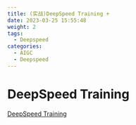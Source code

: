 ```yaml
---
title: (实战)DeepSpeed Training + 
date: 2023-03-25 15:55:48
weight: 2
tags:
  - Deepspeed
categories: 
  - AIGC
  - Deepspeed
---
```


<p></p>
<!-- more -->

# DeepSpeed Training 
[DeepSpeed Training](https://candied-skunk-1ca.notion.site/98541b7f8be2493eb1deda3629677d26?pvs=4)



